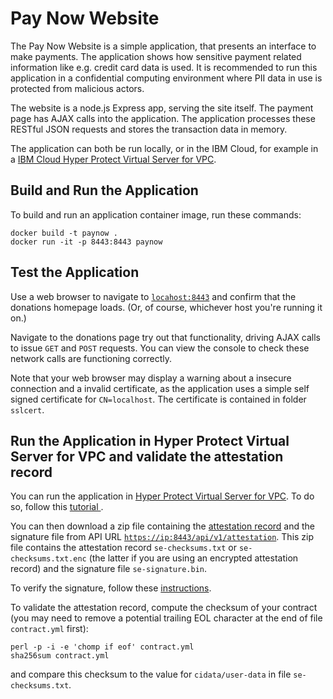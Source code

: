 # Pay Now Website

The Pay Now Website is a simple application, that presents an interface to make payments.
The application shows how sensitive payment related information like e.g. credit card data is used.
It is recommended to run this application in a confidential computing environment where PII data in use is protected from malicious actors.

The website is a node.js Express app, serving
the site itself. The payment page has AJAX calls into the
application. The application processes these
RESTful JSON requests and stores the transaction data in memory.

The application can both be run locally, or in
the IBM Cloud, for example in a [IBM Cloud Hyper Protect
Virtual Server for VPC](https://www.ibm.com/cloud/hyper-protect-virtual-servers).

## Build and Run the Application

To build and run an application container image, 
run these commands:

```
docker build -t paynow .
docker run -it -p 8443:8443 paynow
```

## Test the Application

Use a web browser to navigate to
[`locahost:8443`](https://localhost:8443) and confirm that the
donations homepage loads. (Or, of course, whichever host you're
running it on.)

Navigate to the donations page try out that functionality, driving
AJAX calls to issue `GET` and `POST` requests.
You can view the console to check these network calls are
functioning correctly.

Note that your web browser may display a warning about a insecure connection and a invalid certificate,
as the application uses a simple self signed certificate for `CN=localhost`.
The certificate is contained in folder `sslcert`.

## Run the Application in Hyper Protect Virtual Server for VPC and validate the attestation record

You can run the application in [Hyper Protect Virtual Server for VPC](https://cloud.ibm.com/docs/vpc?topic=vpc-about-se). To do so, follow this [tutorial ](https://cloud.ibm.com/docs/vpc?topic=vpc-financial-transaction-confidential-computing-on-hyper-protect-virtual-server-for-vpc).

You can then download a zip file containing the [attestation record](https://cloud.ibm.com/docs/vpc?topic=vpc-about-attestation) and the signature file from API URL [`https://ip:8443/api/v1/attestation`](https://ip:8443/api/v1/attestation). This zip file contains the attestation record `se-checksums.txt` or `se-checksums.txt.enc` (the latter if you are using an encrypted attestation record) and the signature file `se-signature.bin`.

To verify the signature, follow these [instructions](https://cloud.ibm.com/docs/vpc?topic=vpc-about-attestation).

To validate the attestation record, compute the checksum of your contract (you may need to remove a potential trailing EOL character at the end of file `contract.yml` first): 
```
perl -p -i -e 'chomp if eof' contract.yml
sha256sum contract.yml
```
and compare this checksum to the value for `cidata/user-data` in file `se-checksums.txt`.

